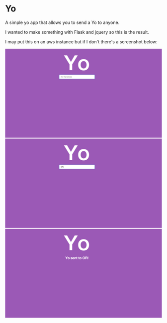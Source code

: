 Yo
==

A simple yo app that allows you to send a Yo to anyone.

I wanted to make something with Flask and jquery so this is the result.

I may put this on an aws instance but if I don't there's a screenshot below:

![Alt text](https://raw.githubusercontent.com/sean-smith/yo/master/yo/before.png "Yo")
![Alt text](https://raw.githubusercontent.com/sean-smith/yo/master/yo/during.png "Yo")
![Alt text](https://raw.githubusercontent.com/sean-smith/yo/master/yo/after.png "Yo")
